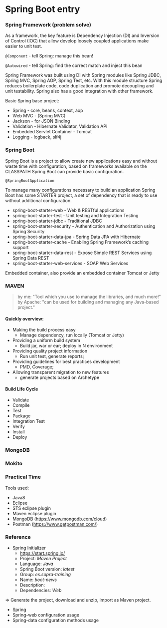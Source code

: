 # Spring Boot entry
### Spring Framework (problem solve)
As a framework, the key feature is Dependency Injection (DI) and Inversion of Control (IOC) that allow develop loosely coupled applications make easier to unit test.

`@Component` - tell Spring: manage this bean!
	
`@Autowired` - tell Spring: find the correct match and inject this bean

Spring Framework was built using DI with Spring modules like Spring JDBC, Spring MVC, Spring AOP, Spring Test, etc. With this module structure Spring reduces boilerplate code, code duplication and promote decoupling and unit testability. Spring also has a good integration with other framework.

Basic Spring base project:
- Spring - core, beans, context, aop
- Web MVC - (Spring MVC)
- Jackson - for JSON Binding
- Validation - Hibernate Validator, Validation API
- Embedded Servlet Container - Tomcat
- Logging - logback, slf4j

### Spring Boot
Spring Boot is a project to allow create new applications easy and without waste time with configuration, based on frameworks available on the CLASSPATH Spring Boot can provide basic configuration.

`@SpringBootApplication`

To manage many configurations necessary to build an application Spring Boot has some STARTER project, a set of dependency that is ready to use without additional configuration.

- spring-boot-starter-web - Web & RESTful applications
- spring-boot-starter-test - Unit testing and Integration Testing
- spring-boot-starter-jdbc - Traditional JDBC
- spring-boot-starter-security - Authentication and Authorization using Spring Security
- spring-boot-starter-data-jpa - Spring Data JPA with Hibernate
- spring-boot-starter-cache - Enabling Spring Framework’s caching support
- spring-boot-starter-data-rest - Expose Simple REST Services using Spring Data REST
- spring-boot-starter-web-services - SOAP Web Services

Embedded container, also provide an embedded container Tomcat or Jetty

### MAVEN
>by me:
"Tool which you use to manage the libraries, and much more!"
> by Apache:
"can be used for building and managing any Java-based project."
	
#### Quickly overview:

* Making the build process easy
	- Manage dependency, run locally (Tomcat or Jetty)
* Providing a uniform build system
	- Build jar, war or ear; deploy in N environment
* Providing quality project information
	- Run unit test, generate reports;
* Providing guidelines for best practices development
	- PMD, Coverage;
* Allowing transparent migration to new features
	- generate projects based on Archetype
	
#### Build Life Cycle

- Validate
- Compile
- Test
- Package
- Integration Test
- Verify
- Install
- Deploy

### MongoDB

### Mokito 

### Practical Time

Tools used:
- Java8
- Eclipse 
- STS eclipse plugin
- Maven eclipse plugin
- MongoDB (https://www.mongodb.com/cloud)
- Postman (https://www.getpostman.com/)


### Reference
* Spring Initializer
  	- https://start.spring.io/
	- Project: _Maven Project_
	- Language: _Java_
	- Spring Boot version: _latest_
	- Group: _es.sopra-training_
	- Name: _boot-news_
	- Description: 
	- Dependencies: _Web_

=> Generate the project, download and unzip, import as Maven project.

- Spring
- Spring-web
	configuration
	usage
- Spring-data
	configuration
	methods
	usage
	

